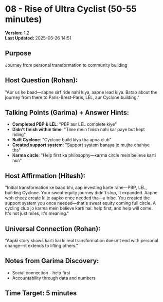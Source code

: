 # 08 - Rise of Ultra Cyclist (50-55 minutes)

**Version:** 1.2  
**Last Updated:** 2025-06-26 14:51

## Purpose
Journey from personal transformation to community building

## Host Question (Rohan):
"Aur us ke baad—aapne sirf ride nahi kiya, aapne lead kiya. Batao about the journey from there to Paris-Brest-Paris, LEL, aur Cyclone building."

## Talking Points (Garima) + Answer Hints:
- **Completed PBP & LEL**: "PBP aur LEL complete kiye"
- **Didn't finish within time**: "Time mein finish nahi kar paye but kept riding"
- **Built Cyclone**: "Cyclone build kiya tha apna club"
- **Created support system**: "Support system banaya jo mujhe chahiye tha"
- **Karma circle**: "Help first ka philosophy—karma circle mein believe karti hun"

## Host Affirmation (Hitesh):
"Initial transformation ke baad bhi, aap investing karte rahe—PBP, LEL, building Cyclone. Your sweat equity journey didn't stop, it expanded. Aapne woh cheez create ki jo aapko once needed tha—a tribe. You created the support system you once needed—that's sweat equity coming full circle. A cycling club jo karma mein believe karti hai: help first, and help will come. It's not just miles, it's meaning."

## Universal Connection (Rohan):
"Aapki story shows karti hai ki real transformation doesn't end with personal change—it extends to lifting others."

## Notes from Garima Discovery:
- Social connection - help first
- Accountability through data and numbers

## Time Target: 5 minutes